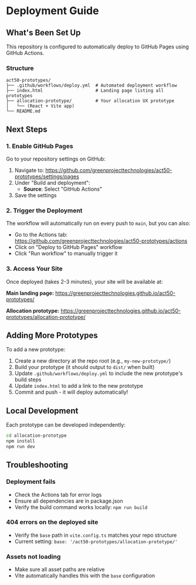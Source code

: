 # Deployment Guide

## What's Been Set Up

This repository is configured to automatically deploy to GitHub Pages using GitHub Actions.

### Structure

```
act50-prototypes/
├── .github/workflows/deploy.yml  # Automated deployment workflow
├── index.html                    # Landing page listing all prototypes
├── allocation-prototype/         # Your allocation UX prototype
│   └── (React + Vite app)
└── README.md
```

## Next Steps

### 1. Enable GitHub Pages

Go to your repository settings on GitHub:
1. Navigate to: https://github.com/greenprojecttechnologies/act50-prototypes/settings/pages
2. Under "Build and deployment":
   - **Source**: Select "GitHub Actions"
3. Save the settings

### 2. Trigger the Deployment

The workflow will automatically run on every push to `main`, but you can also:
- Go to the Actions tab: https://github.com/greenprojecttechnologies/act50-prototypes/actions
- Click on "Deploy to GitHub Pages" workflow
- Click "Run workflow" to manually trigger it

### 3. Access Your Site

Once deployed (takes 2-3 minutes), your site will be available at:

**Main landing page:**
https://greenprojecttechnologies.github.io/act50-prototypes/

**Allocation prototype:**
https://greenprojecttechnologies.github.io/act50-prototypes/allocation-prototype/

## Adding More Prototypes

To add a new prototype:

1. Create a new directory at the repo root (e.g., `my-new-prototype/`)
2. Build your prototype (it should output to `dist/` when built)
3. Update `.github/workflows/deploy.yml` to include the new prototype's build steps
4. Update `index.html` to add a link to the new prototype
5. Commit and push - it will deploy automatically!

## Local Development

Each prototype can be developed independently:

```bash
cd allocation-prototype
npm install
npm run dev
```

## Troubleshooting

### Deployment fails
- Check the Actions tab for error logs
- Ensure all dependencies are in package.json
- Verify the build command works locally: `npm run build`

### 404 errors on the deployed site
- Verify the `base` path in `vite.config.ts` matches your repo structure
- Current setting: `base: '/act50-prototypes/allocation-prototype/'`

### Assets not loading
- Make sure all asset paths are relative
- Vite automatically handles this with the `base` configuration

